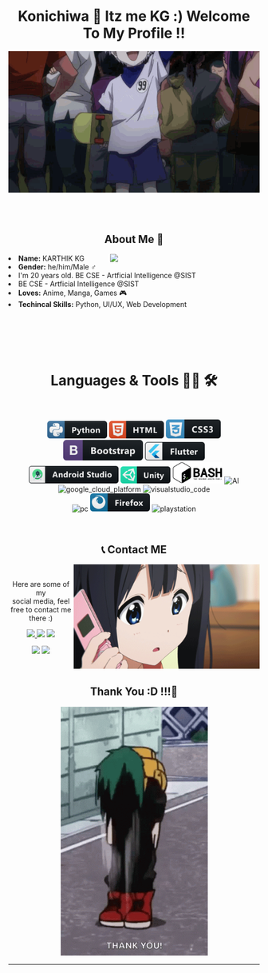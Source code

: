 
<h1 align="center">Konichiwa 👋 Itz me KG :) Welcome To My Profile !!</h1>


<div align="center">
<img hight="300" width="700" alt="GIF" align="center" src="https://github.com/KARTHIK-KG/KARTHIK-KG/blob/main/killua-hellllooo.gif">
</div>

</br>
</br>
</br>

 
<div>
<h2 align="center"> About Me 💬</h2>
  <div align="center">
<img hight="200" width="300" src="https://github.com/KARTHIK-KG/KARTHIK-KG/blob/main/deku-intro.gif" align="right">
  </div>
<li>
<b>Name:</b> KARTHIK KG</li>
<li>
<b>Gender:</b> he/him/Male ♂️
</li>
<li>  
I'm 20 years old. BE CSE - Artficial Intelligence @SIST
</li>
<li>
BE CSE - Artficial Intelligence @SIST
</li>
<li>
<b>Loves:</b> Anime, Manga, Games 🎮
</li>  
<li>
<b>Techincal Skills:</b> Python, UI/UX, Web Development
</li>
<br><br><br>
</div>
</br>
</br>
<h1 align="center">Languages & Tools 👨‍💻 🛠</h1>
</br>

<p align="center">

<p align="center">

<img src="https://github.com/KARTHIK-KG/KARTHIK-KG/blob/main/icons/python-icon.png" alt="python" width="120" hight="50">
<img src="https://github.com/KARTHIK-KG/KARTHIK-KG/blob/main/icons/html-icon.png" alt="html" width="110" hight="50">
<img src="https://github.com/KARTHIK-KG/KARTHIK-KG/blob/main/icons/css3-icon.png" alt="css" width="110" hight="50">
<img src="https://github.com/KARTHIK-KG/KARTHIK-KG/blob/main/icons/bootstrap-icon.png" alt="bootstrap" width="160" hight="100">
<img src="https://github.com/KARTHIK-KG/KARTHIK-KG/blob/main/icons/flutter-icon.png" alt="flutter" width="120" hight="50">
</br>
<img src="https://github.com/KARTHIK-KG/KARTHIK-KG/blob/main/icons/android_studio-icon.png" alt="androidstudio" width="180" hight="50">
<img src="https://github.com/KARTHIK-KG/KARTHIK-KG/blob/main/icons/unity-icon.png" alt="unity" width="100" hight="50">
<img src="https://github.com/Xx-Ashutosh-xX/Xx-Ashutosh-xX/blob/master/assets/icons/bash.png" alt="bash" width="100" hight="50">
<img src="https://github.com/Xx-Ashutosh-xX/Xx-Ashutosh-xX/blob/master/assets/icons/ai.png" alt="AI" width="90" hight="50">
</br>
<img src="https://github.com/Xx-Ashutosh-xX/Xx-Ashutosh-xX/blob/master/assets/icons/google_cloud_platform.png" alt="google_cloud_platform" width="270" hight="50">
<img src="https://github.com/Xx-Ashutosh-xX/Xx-Ashutosh-xX/blob/master/assets/icons/visualstudio_code.png" alt="visualstudio_code" width="240" hight="50">
</br>
<img src="https://github.com/Xx-Ashutosh-xX/Xx-Ashutosh-xX/blob/master/assets/icons/pc.png" alt="pc" width="100" hight="50">
<img src="https://github.com/KARTHIK-KG/KARTHIK-KG/blob/main/icons/firefox-icon.png" alt="firefox" width="120" hight="50">
<img src="https://github.com/Xx-Ashutosh-xX/Xx-Ashutosh-xX/blob/master/assets/icons/playstation@3x.png" alt="playstation" width="150" hight="40">
</p>
</br>

<h2 align="center"> 📞 Contact ME</h2>
  <div align="center">
<img src="https://github.com/KARTHIK-KG/KARTHIK-KG/blob/main/mooshi-mooshi-gif.gif" align="right" width="373.5px" height="208.5px">
  </div>
<br>
<p align="center">Here are some of my <br>
social media, feel free to contact me there :)</p>
<p align="center"><a href="https://www.linkedin.com/in/karthikkg/" target="_blank"><img src="https://img.shields.io/badge/LinkedIn-0077B5?style=for-the-badge&logo=linkedin&logoColor=white"/>  </a><a href="https://twitter.com/FOX_KARTHIKKG" target="_blank"><img src="https://img.shields.io/badge/Twitter-1DA1F2?style=for-the-badge&logo=twitter&logoColor=white"/></a> <a href="https://discord.me/525329844704378881" target="_blank"><img src="https://img.shields.io/badge/Discord-7289DA?style=for-the-badge&logo=discord&logoColor=white"/></a></p>
<p align="center"><a href="https://www.twitch.tv/karthikkg" target="_blank"><img src="https://img.shields.io/badge/Lillykali%20-%239146FF.svg?&style=for-the-badge&logo=Twitch&logoColor=white"/></a>  <a href="https://www.reddit.com/user/KARTHIKKG" target="_blank"><img width="100" heigh="50" src="https://aleen42.github.io/badges/src/reddit.svg"/></a></p>
</div>
<br>
<div>
<h2 align="center">Thank You :D !!!💖</h2>
<div align="center">
<img src="https://github.com/KARTHIK-KG/KARTHIK-KG/blob/main/tnx-deku.gif">
</div>
<hr>
</div>
</div>
    </center>
</body>
